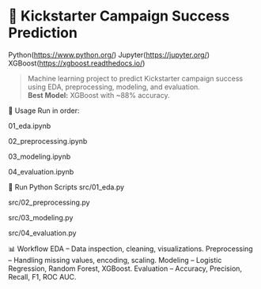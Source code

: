 # 🚀 Kickstarter Campaign Success Prediction

Python(https://www.python.org/)
Jupyter(https://jupyter.org/)
XGBoost(https://xgboost.readthedocs.io/)

> Machine learning project to predict Kickstarter campaign success using EDA, preprocessing, modeling, and evaluation.  
> **Best Model:** XGBoost with ~88% accuracy.


🚀 Usage
Run in order:

01_eda.ipynb

02_preprocessing.ipynb

03_modeling.ipynb

04_evaluation.ipynb

🐍 Run Python Scripts
src/01_eda.py

src/02_preprocessing.py

src/03_modeling.py

src/04_evaluation.py

📊 Workflow
EDA – Data inspection, cleaning, visualizations.
Preprocessing – Handling missing values, encoding, scaling.
Modeling – Logistic Regression, Random Forest, XGBoost.
Evaluation – Accuracy, Precision, Recall, F1, ROC AUC.
